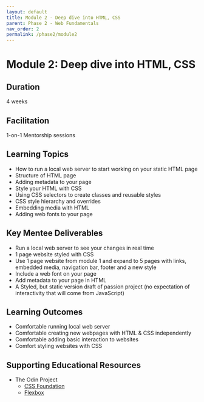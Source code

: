 ```yaml
---
layout: default
title: Module 2 - Deep dive into HTML, CSS
parent: Phase 2 - Web Fundamentals
nav_order: 2
permalink: /phase2/module2
---
```


# Module 2: Deep dive into HTML, CSS

## Duration

4 weeks

## Facilitation

1-on-1 Mentorship sessions

## Learning Topics

- How to run a local web server to start working on your static HTML page
- Structure of HTML page
- Adding metadata to your page
- Style your HTML with CSS
- Using CSS selectors to create classes and reusable styles
- CSS style hierarchy and overrides
- Embedding media with HTML
- Adding web fonts to your page

## Key Mentee Deliverables

- Run a local web server to see your changes in real time
- 1 page website styled with CSS
- Use 1 page website from module 1 and expand to 5 pages with links, embedded media, navigation bar, footer and a new style
- Include a web font on your page
- Add metadata to your page in HTML
- A Styled, but static version draft of passion project (no expectation of interactivity that will come from JavaScript)

## Learning Outcomes

- Comfortable running local web server
- Comfortable creating new webpages with HTML & CSS independently
- Comfortable adding basic interaction to websites
- Comfort styling websites with CSS

## Supporting Educational Resources

- The Odin Project
  - <a href="https://www.theodinproject.com/paths/foundations/courses/foundations#css-foundations" target="_blank">CSS Foundation</a>
  - <a href="https://www.theodinproject.com/paths/foundations/courses/foundations#flexbox" target="_blank">Flexbox</a>
